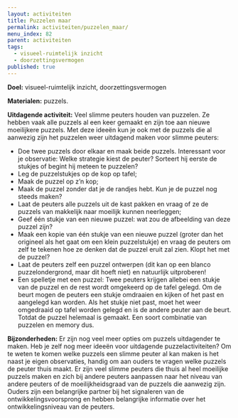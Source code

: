 ```yaml
---
layout: activiteiten
title: Puzzelen maar
permalink: activiteiten/puzzelen_maar/
menu_index: 82
parent: activiteiten
tags:
  - visueel-ruimtelijk inzicht
  - doorzettingsvermogen
published: true
---
```


**Doel:** visueel-ruimtelijk inzicht, doorzettingsvermogen
<p style="margin-top: 10px;"/>

**Materialen:** puzzels.

<p style="margin-top: 10px;"/>

**Uitdagende activiteit:** Veel slimme peuters houden van puzzelen. Ze hebben vaak alle puzzels al een keer gemaakt en zijn toe aan nieuwe moeilijkere puzzels. Met deze ideeën kun je ook met de puzzels die al aanwezig zijn het puzzelen weer uitdagend maken voor slimme peuters:
- Doe twee puzzels door elkaar en maak beide puzzels. Interessant voor je observatie: Welke   strategie kiest de peuter? Sorteert hij eerste de stukjes of begint hij meteen te puzzelen?
- Leg de puzzelstukjes op de kop op tafel;
- Maak de puzzel op z’n kop;
- Maak de puzzel zonder dat je de randjes hebt. Kun je de puzzel nog steeds maken?
- Laat de peuters alle puzzels uit de kast pakken en vraag of ze de puzzels van makkelijk naar moeilijk kunnen neerleggen;
- Geef één stukje van een nieuwe puzzel: wat zou de afbeelding van deze puzzel zijn?
- Maak een kopie van één stukje van een nieuwe puzzel (groter dan het origineel als het gaat om een klein puzzelstukje) en vraag de peuters om zelf te tekenen hoe ze denken dat de puzzel eruit zal zien. Klopt het met de puzzel?
- Laat de peuters zelf een puzzel ontwerpen (dit kan op een blanco puzzelondergrond, maar dit hoeft niet) en natuurlijk uitproberen!
- Een spelletje met een puzzel: Twee peuters krijgen allebei een stukje van de puzzel en de rest wordt omgekeerd op de tafel gelegd. Om de beurt mogen de peuters een stukje omdraaien en kijken of het past en aangelegd kan worden. Als het stukje niet past, moet het weer omgedraaid op tafel worden gelegd en is de andere peuter aan de beurt. Totdat de puzzel helemaal is gemaakt. Een soort combinatie van puzzelen en memory dus.

<p style="margin-top: 10px;"/>

**Bijzonderheden:** Er zijn nog veel meer opties om puzzels uitdagender te maken. Heb je zelf nog meer ideeën voor uitdagende puzzelactiviteiten?
Om te weten te komen welke puzzels een slimme peuter al kan maken is het naast je eigen observaties, handig om aan ouders te vragen welke puzzels de peuter thuis maakt. Er zijn veel slimme peuters die thuis al heel moeilijke puzzels maken en zich bij andere peuters aanpassen naar het niveau van andere peuters of de moeilijkheidsgraad van de puzzels die aanwezig zijn. Ouders zijn een belangrijke partner bij het signaleren van de ontwikkelingsvoorsprong en hebben belangrijke informatie over het ontwikkelingsniveau van de peuters.

